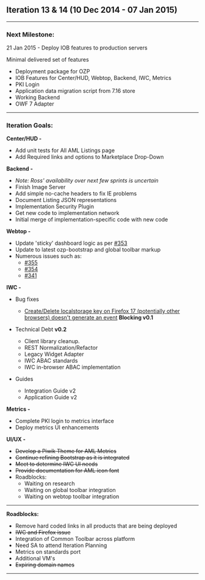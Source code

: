 ## Iteration 13 & 14 (10 Dec 2014 - 07 Jan 2015)

***

### Next Milestone:
21 Jan 2015 - Deploy IOB features to production servers

Minimal delivered set of features
* Deployment package for OZP
* IOB Features for Center/HUD, Webtop, Backend, IWC, Metrics
* PKI Login
* Application data migration script from 7.16 store
* Working Backend
* OWF 7 Adapter

***

### Iteration Goals:
**Center/HUD -**
* Add unit tests for All AML Listings page
* Add Required links and options to Marketplace Drop-Down

**Backend -**
* *Note: Ross' availability over next few sprints is uncertain*
* Finish Image Server
* Add simple no-cache headers to fix IE problems
* Document Listing JSON representations
* Implementation Security Plugin
 * Get new code to implementation network
 * Initial merge of implementation-specific code with new code

**Webtop -**
* Update 'sticky' dashboard logic as per [#353](https://huboard.com/ozone-development/ozp-webtop#/issues/51341875)
* Update to latest ozp-bootstrap and global toolbar markup
* Numerous issues such as:
  * [#355](https://github.com/ozone-development/ozp-webtop/issues/355)
  * [#354](https://github.com/ozone-development/ozp-webtop/issues/354)
  * [#341](https://github.com/ozone-development/ozp-webtop/issues/341)

**IWC -**
* Bug fixes
    * [Create/Delete localstorage key on Firefox 17 (potentially other browsers) doesn't generate an event](https://github.com/ozone-development/ozp-iwc/issues/123) **Blocking v0.1**
    
* Technical Debt **v0.2**
    * Client library cleanup.
    * REST Normalization/Refactor
    * Legacy Widget Adapter
    * IWC ABAC standards
    * IWC in-browser ABAC implementation


* Guides
    * Integration Guide v2
    * Application Guide v2

**Metrics -**
* Complete PKI login to metrics interface
* Deploy metrics UI enhancements

**UI/UX -**
* ~~Develop a Piwik Theme for AML Metrics~~
* ~~Continue refining Bootstrap as it is integrated~~
* ~~Meet to determine IWC UI needs~~
* ~~Provide documentation for AML icon font~~
* Roadblocks:
  * Waiting on research 
  * Waiting on global toolbar integration 
  * Waiting on webtop toolbar integration 

***

**Roadblocks:**
* Remove hard coded links in all products that are being deployed
* ~~IWC and Firefox issue~~
* Integration of Common Toolbar across platform
* Need SA to attend Iteration Planning
* Metrics on standards port
* Additional VM's
* ~~Expiring domain names~~

***
